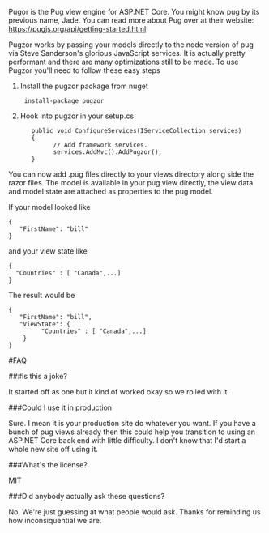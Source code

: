 Pugor is the Pug view engine for ASP.NET Core. You might know pug by its previous name, Jade. You can read more about Pug over at their website: https://pugjs.org/api/getting-started.html

Pugzor works by passing your models directly to the node version of pug via Steve Sanderson's glorious JavaScript services. It is actually pretty performant and there are many optimizations still to be made. To use Pugzor you'll need to follow these easy steps

1. Install the pugzor package from nuget
   
   ```
    install-package pugzor
   ```
2. Hook into pugzor in your setup.cs

   ```
      public void ConfigureServices(IServiceCollection services)
      {
            // Add framework services.
            services.AddMvc().AddPugzor();
      }
   ```
   
You can now add .pug files directly to your views directory along side the razor files. The model is available in your pug view directly, the view data and model state are attached as properties to the pug model. 

If your model looked like 

   ```
   {
      "FirstName": "bill"
   }
   ```

   and your view state  like 

   ```
   {
     "Countries" : [ "Canada",...]
   }
   ```

   The result would be 

   ```
   {
      "FirstName": "bill",
      "ViewState": {
            "Countries" : [ "Canada",...]
       } 
   }
   ```

#FAQ

###Is this a joke?

It started off as one but it kind of worked okay so we rolled with it. 

###Could I use it in production

Sure. I mean it is your production site do whatever you want. If you have a bunch of pug views already then this could help you transition to using an ASP.NET Core back end with little difficulty. I don't know that I'd start a whole new site off using it. 

###What's the license?

MIT

###Did anybody actually ask these questions?

No, We're just guessing at what people would ask. Thanks for reminding us how inconsiquential we are. 
